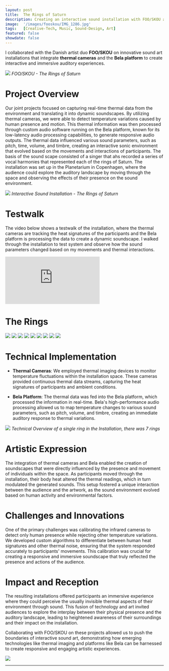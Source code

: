 ```yaml
---
layout: post
title:  The Rings of Saturn
description: Creating an interactive sound installation with FOO/SKOU at the Planetarium in Copenhagen
image:  '/images/fooskou/IMG_1286.jpg'
tags:   [Creative-Tech, Music, Sound-Design, Art]
featured: false
showdate: false
---
```


I collaborated with the Danish artist duo **FOO/SKOU** on innovative sound art installations that integrate **thermal cameras** and the **Bela platform** to create interactive and immersive auditory experiences.

![]({{site.baseurl}}/images/fooskou/Press.jpeg)
*FOO/SKOU - The Rings of Saturn*


# Project Overview

Our joint projects focused on capturing real-time thermal data from the environment and translating it into dynamic soundscapes. By utilizing thermal cameras, we were able to detect temperature variations caused by human presence and motion. This thermal information was then processed through custom audio software running on the Bela platform, known for its low-latency audio processing capabilities, to generate responsive audio outputs. The thermal data influenced various sound parameters, such as pitch, time, volume, and timbre, creating an interactive sonic environment that evolved based on the movements and interactions of participants. The basis of the sound scape consisted of a singer that ahs recorded a series of vocal harmonies that represented each of the rings of Saturn. The installation was set up in the Planetarium in Copenhagen, where the audience could explore the auditory landscape by moving through the space and observing the effects of their presence on the sound environment.


![]({{site.baseurl}}/images/fooskou/rings-gif.gif)
*Interactive Sound Installation - The Rings of Saturn*

# Testwalk
The video below shows a testwalk of the installation, where the thermal cameras are tracking the heat signatures of the participants and the Bela platform is processing the data to create a dynamic soundscape. I walked through the installation to test system and observe how the sound parameters changed based on my movements and thermal interactions.

<p><iframe src="https://drive.google.com/file/d/1SVUQhkqGOuhNJheu3la9V4-LlmOOVMrC/preview" allow="autoplay" frameborder="0"></iframe></p>

# The Rings
<div class="gallery-box">
  <div class="gallery">
    <img src="/images/fooskou/Exp1.avif">
    <img src="/images/fooskou/Exp2.avif">
    <img src="/images/fooskou/Exp3.avif">
    <img src="/images/fooskou/Exp4.avif">
    <img src="/images/fooskou/Exp5.avif">
    <img src="/images/fooskou/Exp6.avif">
    <img src="/images/fooskou/Exp7.avif">
    <img src="/images/fooskou/Exp8.avif">
    <img src="/images/fooskou/Exp9.avif">
  </div>
</div>

# Technical Implementation

- **Thermal Cameras**: We employed thermal imaging devices to monitor temperature fluctuations within the installation space. These cameras provided continuous thermal data streams, capturing the heat signatures of participants and ambient conditions.

- **Bela Platform**: The thermal data was fed into the Bela platform, which processed the information in real-time. Bela's high-performance audio processing allowed us to map temperature changes to various sound parameters, such as pitch, volume, and timbre, creating an immediate auditory response to thermal variations.

![]({{site.baseurl}}/images/fooskou/tech_overview.png)
*Technical Overview of a single ring in the Installation, there was 7 rings*

# Artistic Expression

The integration of thermal cameras and Bela enabled the creation of soundscapes that were directly influenced by the presence and movement of individuals within the space. As participants moved through the installation, their body heat altered the thermal readings, which in turn modulated the generated sounds. This setup fostered a unique interaction between the audience and the artwork, as the sound environment evolved based on human activity and environmental factors.

# Challenges and Innovations

One of the primary challenges was calibrating the infrared cameras to detect only human presence while rejecting other temperature variations. We developed custom algorithms to differentiate between human heat signatures and other thermal noise, ensuring that the system responded accurately to participants' movements. This calibration was crucial for creating a responsive and immersive soundscape that truly reflected the presence and actions of the audience.

# Impact and Reception

The resulting installations offered participants an immersive experience where they could perceive the usually invisible thermal aspects of their environment through sound. This fusion of technology and art invited audiences to explore the interplay between their physical presence and the auditory landscape, leading to heightened awareness of their surroundings and their impact on the installation.

Collaborating with FOO/SKOU on these projects allowed us to push the boundaries of interactive sound art, demonstrating how emerging technologies like thermal imaging and platforms like Bela can be harnessed to create responsive and engaging artistic experiences. 


![]({{site.baseurl}}/images/fooskou/IMG_1286.jpg#wide)

<hr>
